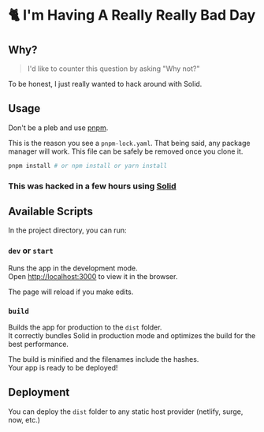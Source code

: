 # 🐈 I'm Having A Really Really Bad Day

## Why?

>I'd like to counter this question by asking "Why not?"

To be honest, I just really wanted to hack around with Solid.

## Usage

Don't be a pleb and use [pnpm](https://pnpm.io).

This is the reason you see a `pnpm-lock.yaml`. That being said, any package manager will work. This file can be safely be removed once you clone it.

```bash
pnpm install # or npm install or yarn install
```

### This was hacked in a few hours using [Solid](https://solidjs.com)

## Available Scripts

In the project directory, you can run:

### `dev` or `start`

Runs the app in the development mode.<br>
Open [http://localhost:3000](http://localhost:3000) to view it in the browser.

The page will reload if you make edits.<br>

### `build`

Builds the app for production to the `dist` folder.<br>
It correctly bundles Solid in production mode and optimizes the build for the best performance.

The build is minified and the filenames include the hashes.<br>
Your app is ready to be deployed!

## Deployment

You can deploy the `dist` folder to any static host provider (netlify, surge, now, etc.)
